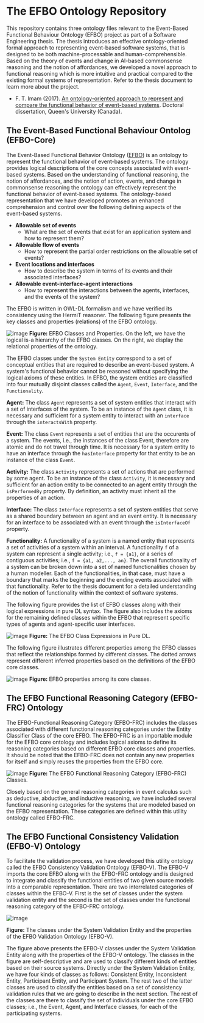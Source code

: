 # The EFBO Ontology Repository
This repository contains three ontology files relevant to the Event-Based Functional Behaviour Ontology (EFBO) project as part of a Software Engineering thesis. The thesis introduces an effective ontology-oriented formal approach to representing event-based software systems, that is designed to be both machine-processable and human-comprehensible. Based on the theory of events and change in AI-based commonsense reasoning and the notion of affordances, we developed a novel approach to functional reasoning which is more intuitive and practical compared to the existing formal systems of representation. Refer to the thesis document to learn more about the project.
* F. T. Imam (2017). [An ontology-oriented approach to represent and compare the functional behavior of event-based systems](https://qspace.library.queensu.ca/items/5456ca18-bf0a-4cd8-86e7-0e60222eac5d). Doctoral dissertation, Queen's University (Canada).

## The Event-Based Functional Behaviour Ontolog (EFBO-Core)
The Event-Based Functional Behavior Ontology ([EFBO](https://research.cs.queensu.ca/home/imam/ontologies/efbo-web.html)) is an ontology to represent the functional behavior of event-based systems. The ontology provides logical descriptions of the core concepts associated with event-based systems. Based on the understanding of functional reasoning, the notion of affordances, and the notion of action, events, and change in commonsense reasoning the ontology can effectively represent the functional behavior of event-based systems. The ontology-based representation that we have developed promotes an enhanced comprehension and control over the following defining aspects of the event-based systems.
* **Allowable set of events**
  * What are the set of events that exist for an application system and how to represent them?
* **Allowable flow of events**
  * How to represent the partial order restrictions on the allowable set of events?
* **Event locations and interfaces**
  * How to describe the system in terms of its events and their associated interfaces?
* **Allowable event-interface-agent interactions**
  * How to represent the interactions between the agents, interfaces, and the events of the system?

The EFBO is written in OWL-DL formalism and we have verified its consistency using the HermiT reasoner. The following figure presents the key classes and properties (relations) of the EFBO ontology.

![image](https://github.com/smtifahim/EFBO-Ontology-Repository/assets/13155192/7482c524-9686-41f1-bccf-4a6f7078eafc)
**Figure:** EFBO Classes and Properties. On the left, we have the logical is-a hierarchy of the EFBO classes. On the right, we display the relational properties of the ontology.

The EFBO classes under the `System Entity` correspond to a set of conceptual entities that are required to describe an event-based system. A system's functional behavior cannot be reasoned without specifying the logical axioms of these
entities. In EFBO, the system entities are classified into four mutually disjoint classes called the `Agent`, `Event`, `Interface`, and the `Functionality`.

**Agent:** The class `Agent` represents a set of system entities that interact with a set of interfaces of the system. To be an instance of the `Agent` class, it is necessary and sufficient for a system entity to interact with an `interface` through the `interactsWith` property.

**Event:** The class `Event` represents a set of entities that are the occurents of a system. The events, i.e., the instances of the class Event, therefore are atomic and do not travel through time. It is necessary for a system entity to have an interface through the `hasInterface` property for that entity to be an instance of the class `Event`.

**Activity:** The class `Activity` represents a set of actions that are performed by some agent. To be an instance of the class `Activity`, it is necessary and sufficient for an action entity to be connected to an agent entity through the `isPerformedBy` property. By definition, an activity must inherit all the properties of an action.

**Interface:** The class `Interface` represents a set of system entities that serve as a shared boundary between an agent and an event entity. It is necessary for an interface to be associated with an event through the `isInterfaceOf` property.

**Functionality:** A functionality of a system is a named entity that represents a set of activities of a system within an interval. A functionality `f` of a system can represent a single activity; i.e., `f = {a1}`, or a series of contiguous activities; i.e.,
`f = {a1, a2,..., an}`. The overall functionality of a system can be broken down into a set of named functionalities chosen by a human modeller. Each of the functionalities, in that case, must have a boundary that marks the beginning and the ending events associated with that functionality. Refer to the thesis document for a detailed understanding of the notion of functionality within the context of software systems.

The following figure provides the list of EFBO classes along with their logical expressions in pure DL syntax. The figure also includes the axioms for the remaining defined classes within the EFBO that represent specific types of agents and agent-specific user interfaces.

![image](https://github.com/smtifahim/EFBO-Ontology-Repository/assets/13155192/157a792c-2895-42b7-bb53-a50c1ad90f21)
**Figure:** The EFBO Class Expressions in Pure DL.

The following figure illustrates different properties among the EFBO classes that reflect the relationships formed by different classes. The dotted arrows represent different inferred properties based on the definitions of the EFBO core classes. 

![image](https://github.com/smtifahim/EFBO-Ontology-Repository/assets/13155192/1b9ccc6a-f12c-4d19-9aa1-698d80b02e3b)
**Figure:** EFBO properties among its core classes. 

## The EFBO Functional Reasoning Category (EFBO-FRC) Ontology
The EFBO-Functional Reasoning Category (EFBO-FRC) includes the classes associated with different functional reasoning categories under the Entity Classifier Class of the core EFBO. The EFBO-FRC is an importable module for the EFBO core ontology and includes logical axioms to define its reasoning categories based on different EFBO core classes and properties. It should be noted that the EFBO-FRC does not contain any new properties for itself and simply reuses the properties from the EFBO core.

![image](https://github.com/smtifahim/EFBO-Ontology-Repository/assets/13155192/4ddc23b3-271f-4823-93f3-d0c2e04b57c7)
**Figure:** The EFBO Functional Reasoning Category (EFBO-FRC) Classes.

Closely based on the general reasoning categories in event calculus such as deductive, abductive, and inductive reasoning, we have included several functional reasoning categories for the systems that are modeled based on the EFBO representation. These categories are defined within this utility ontology called EFBO-FRC.

## The EFBO Functional Consistency Validation (EFBO-V) Ontology
To facilitate the validation process, we have developed this utility ontology called the EFBO Consistency Validation Ontology (EFBO-V). The EFBO-V imports the core EFBO along with the EFBO-FRC ontology and is designed to integrate and classify the functional entities of two given source models into a comparable representation. There are two interrelated categories of classes within the EFBO-V. First is the set of classes under the system validation entity and the second is the set of classes under the functional reasoning category of the EFBO-FRC ontology.

![image](https://github.com/smtifahim/EFBO-Ontology-Repository/assets/13155192/3d08ae7e-063d-4d33-9f6a-ea887949daff)

**Figure:** The classes under the System Validation Entity and the properties of the EFBO Validation Ontology (EFBO-V).

The figure above presents the EFBO-V classes under the System Validation Entity along with the properties of the EFBO-V ontology. The classes in the  figure are self-descriptive and are used to classify different kinds of entities based on their source systems. Directly under the System Validation Entity, we have four kinds of classes as follows: Consistent Entity, Inconsistent Entity, Participant Entity, and Participant System. The rest two of the latter classes are used to classify the entities based on a set of consistency validation rules that we are going to describe in the next section. The rest of the classes are there to classify the set of individuals under the core EFBO classes; i.e., the Event, Agent, and Interface classes, for each of the participating systems.

